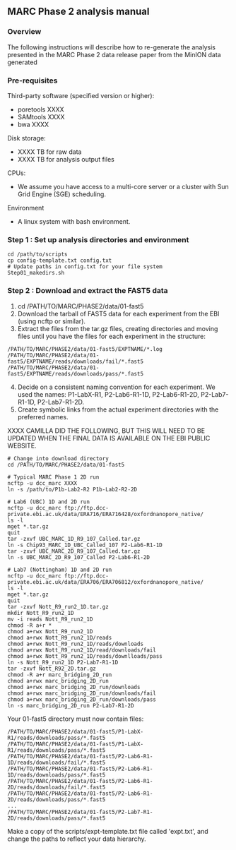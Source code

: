 ## MARC Phase 2 analysis manual

### Overview

The following instructions will describe how to re-generate the analysis
presented in the MARC Phase 2 data release paper from the MinION data
generated

### Pre-requisites

Third-party software (specified version or higher):
- poretools  XXXX 
- SAMtools  XXXX
- bwa XXXX

Disk storage:
- XXXX TB for raw data
- XXXX TB for analysis output files

CPUs:
- We assume you have access to a multi-core server or a cluster with Sun Grid Engine (SGE) scheduling.

Environment
- A linux system with bash environment.

### Step 1 : Set up analysis directories and environment

```shell
cd /path/to/scripts
cp config-template.txt config.txt
# Update paths in config.txt for your file system
Step01_makedirs.sh
```

### Step 2 : Download and extract the FAST5 data

1. cd /PATH/TO/MARC/PHASE2/data/01-fast5
2. Download the tarball of FAST5 data for each experiment from the EBI (using ncftp or similar).
3. Extract the files from the tar.gz files, creating directories and moving files until you have the files for each experiment in the structure:

```shell
/PATH/TO/MARC/PHASE2/data/01-fast5/EXPTNAME/*.log
/PATH/TO/MARC/PHASE2/data/01-fast5/EXPTNAME/reads/downloads/fail/*.fast5
/PATH/TO/MARC/PHASE2/data/01-fast5/EXPTNAME/reads/downloads/pass/*.fast5
```
4. Decide on a consistent naming convention for each experiment. We used the names: P1-LabX-R1, P2-Lab6-R1-1D, P2-Lab6-R1-2D, P2-Lab7-R1-1D, P2-Lab7-R1-2D.
5. Create symbolic links from the actual experiment directories with the preferred names.

XXXX CAMILLA DID THE FOLLOWING, BUT THIS WILL NEED TO BE UPDATED WHEN THE FINAL DATA IS AVAILABLE ON THE EBI PUBLIC WEBSITE.

```shell
# Change into download directory
cd /PATH/TO/MARC/PHASE2/data/01-fast5

# Typical MARC Phase 1 2D run
ncftp -u dcc_marc XXXX
ln -s /path/to/P1b-Lab2-R2 P1b-Lab2-R2-2D

# Lab6 (UBC) 1D and 2D run
ncftp -u dcc_marc ftp://ftp.dcc-private.ebi.ac.uk/data/ERA716/ERA716428/oxfordnanopore_native/
ls -l
mget *.tar.gz
quit
tar -zxvf UBC_MARC_1D_R9_107_Called.tar.gz
ln -s Chip93_MARC_1D_UBC_Called_107 P2-Lab6-R1-1D
tar -zxvf UBC_MARC_2D_R9_107_Called.tar.gz
ln -s UBC_MARC_2D_R9_107_Called P2-Lab6-R1-2D

# Lab7 (Nottingham) 1D and 2D run
ncftp -u dcc_marc ftp://ftp.dcc-private.ebi.ac.uk/data/ERA706/ERA706812/oxfordnanopore_native/
ls -l
mget *.tar.gz
quit
tar -zxvf Nott_R9_run2_1D.tar.gz
mkdir Nott_R9_run2_1D
mv -i reads Nott_R9_run2_1D
chmod -R a+r *
chmod a+rwx Nott_R9_run2_1D
chmod a+rwx Nott_R9_run2_1D/reads
chmod a+rwx Nott_R9_run2_1D/reads/downloads
chmod a+rwx Nott_R9_run2_1D/read/downloads/fail
chmod a+rwx Nott_R9_run2_1D/reads/downlloads/pass
ln -s Nott_R9_run2_1D P2-Lab7-R1-1D
tar -zxvf Nott_R92_2D.tar.gz
chmod -R a+r marc_bridging_2D_run
chmod a+rwx marc_bridging_2D_run
chmod a+rwx marc_bridging_2D_run/downloads
chmod a+rwx marc_bridging_2D_run/downloads/fail
chmod a+rwx marc_bridging_2D_run/downloads/pass
ln -s marc_bridging_2D_run P2-Lab7-R1-2D
```

Your 01-fast5 directory must now contain files:
```shell
/PATH/TO/MARC/PHASE2/data/01-fast5/P1-LabX-R1/reads/downloads/pass/*.fast5
/PATH/TO/MARC/PHASE2/data/01-fast5/P1-LabX-R1/reads/downloads/pass/*.fast5
/PATH/TO/MARC/PHASE2/data/01-fast5/P2-Lab6-R1-1D/reads/downloads/fail/*.fast5
/PATH/TO/MARC/PHASE2/data/01-fast5/P2-Lab6-R1-1D/reads/downloads/pass/*.fast5
/PATH/TO/MARC/PHASE2/data/01-fast5/P2-Lab6-R1-2D/reads/downloads/fail/*.fast5
/PATH/TO/MARC/PHASE2/data/01-fast5/P2-Lab6-R1-2D/reads/downloads/pass/*.fast5
...
/PATH/TO/MARC/PHASE2/data/01-fast5/P2-Lab7-R1-2D/reads/downloads/pass/*.fast5
```

Make a copy of the scripts/expt-template.txt file called 'expt.txt', and change the paths to reflect your data hierarchy.

